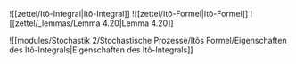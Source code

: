 ![[zettel/Itô-Integral|Itô-Integral]]
![[zettel/Itô-Formel|Itô-Formel]]
![[zettel/_lemmas/Lemma 4.20|Lemma 4.20]]

![[modules/Stochastik 2/Stochastische Prozesse/Itôs Formel/Eigenschaften des Itô-Integrals|Eigenschaften des Itô-Integrals]]